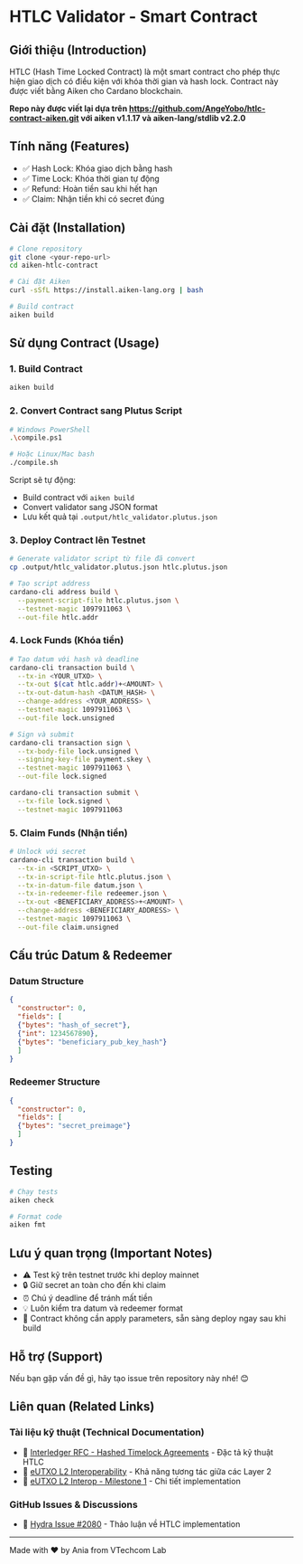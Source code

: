 # HTLC Validator - Smart Contract

## Giới thiệu (Introduction)

HTLC (Hash Time Locked Contract) là một smart contract cho phép thực hiện giao dịch có điều kiện với khóa thời gian và hash lock. Contract này được viết bằng Aiken cho Cardano blockchain.

**Repo này được viết lại dựa trên https://github.com/AngeYobo/htlc-contract-aiken.git với aiken v1.1.17 và aiken-lang/stdlib v2.2.0**

## Tính năng (Features)

- ✅ Hash Lock: Khóa giao dịch bằng hash
- ✅ Time Lock: Khóa thời gian tự động
- ✅ Refund: Hoàn tiền sau khi hết hạn
- ✅ Claim: Nhận tiền khi có secret đúng

## Cài đặt (Installation)

```bash
# Clone repository
git clone <your-repo-url>
cd aiken-htlc-contract

# Cài đặt Aiken
curl -sSfL https://install.aiken-lang.org | bash

# Build contract
aiken build
```

## Sử dụng Contract (Usage)

### 1. Build Contract

```bash
aiken build
```

### 2. Convert Contract sang Plutus Script

```bash
# Windows PowerShell
.\compile.ps1

# Hoặc Linux/Mac bash
./compile.sh
```

Script sẽ tự động:
- Build contract với `aiken build`
- Convert validator sang JSON format
- Lưu kết quả tại `.output/htlc_validator.plutus.json`

### 3. Deploy Contract lên Testnet

```bash
# Generate validator script từ file đã convert
cp .output/htlc_validator.plutus.json htlc.plutus.json

# Tạo script address
cardano-cli address build \
  --payment-script-file htlc.plutus.json \
  --testnet-magic 1097911063 \
  --out-file htlc.addr
```

### 4. Lock Funds (Khóa tiền)

```bash
# Tạo datum với hash và deadline
cardano-cli transaction build \
  --tx-in <YOUR_UTXO> \
  --tx-out $(cat htlc.addr)+<AMOUNT> \
  --tx-out-datum-hash <DATUM_HASH> \
  --change-address <YOUR_ADDRESS> \
  --testnet-magic 1097911063 \
  --out-file lock.unsigned

# Sign và submit
cardano-cli transaction sign \
  --tx-body-file lock.unsigned \
  --signing-key-file payment.skey \
  --testnet-magic 1097911063 \
  --out-file lock.signed

cardano-cli transaction submit \
  --tx-file lock.signed \
  --testnet-magic 1097911063
```

### 5. Claim Funds (Nhận tiền)

```bash
# Unlock với secret
cardano-cli transaction build \
  --tx-in <SCRIPT_UTXO> \
  --tx-in-script-file htlc.plutus.json \
  --tx-in-datum-file datum.json \
  --tx-in-redeemer-file redeemer.json \
  --tx-out <BENEFICIARY_ADDRESS>+<AMOUNT> \
  --change-address <BENEFICIARY_ADDRESS> \
  --testnet-magic 1097911063 \
  --out-file claim.unsigned
```

## Cấu trúc Datum & Redeemer

### Datum Structure
```json
{
  "constructor": 0,
  "fields": [
  {"bytes": "hash_of_secret"},
  {"int": 1234567890},
  {"bytes": "beneficiary_pub_key_hash"}
  ]
}
```

### Redeemer Structure
```json
{
  "constructor": 0,
  "fields": [
  {"bytes": "secret_preimage"}
  ]
}
```

## Testing

```bash
# Chạy tests
aiken check

# Format code
aiken fmt
```

## Lưu ý quan trọng (Important Notes)

- ⚠️ Test kỹ trên testnet trước khi deploy mainnet
- 🔒 Giữ secret an toàn cho đến khi claim
- ⏰ Chú ý deadline để tránh mất tiền
- 💡 Luôn kiểm tra datum và redeemer format
- 📝 Contract không cần apply parameters, sẵn sàng deploy ngay sau khi build

## Hỗ trợ (Support)

Nếu bạn gặp vấn đề gì, hãy tạo issue trên repository này nhé! 😊

## Liên quan (Related Links)

### Tài liệu kỹ thuật (Technical Documentation)
- 🔗 [Interledger RFC - Hashed Timelock Agreements](https://interledger.org/developers/rfcs/hashed-timelock-agreements/) - Đặc tả kỹ thuật HTLC
- 🔗 [eUTXO L2 Interoperability](https://cardano-scaling.github.io/eutxo-l2-interop/index.html) - Khả năng tương tác giữa các Layer 2
- 🔗 [eUTXO L2 Interop - Milestone 1](https://cardano-scaling.github.io/eutxo-l2-interop/ms1/index.html) - Chi tiết implementation

### GitHub Issues & Discussions
- 🔗 [Hydra Issue #2080](https://github.com/cardano-scaling/hydra/issues/2080) - Thảo luận về HTLC implementation

---
Made with ❤️ by Ania from VTechcom Lab 
